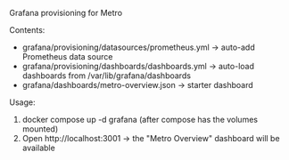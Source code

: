 Grafana provisioning for Metro

Contents:
- grafana/provisioning/datasources/prometheus.yml → auto-add Prometheus data source
- grafana/provisioning/dashboards/dashboards.yml → auto-load dashboards from /var/lib/grafana/dashboards
- grafana/dashboards/metro-overview.json → starter dashboard

Usage:
1) docker compose up -d grafana (after compose has the volumes mounted)
2) Open http://localhost:3001 → the "Metro Overview" dashboard will be available

